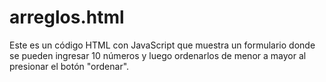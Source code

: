# arreglos.html

Este es un código HTML con JavaScript que muestra un formulario donde se pueden ingresar 10 números y luego ordenarlos de menor a mayor al presionar el botón "ordenar".
